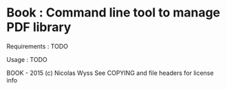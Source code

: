 # Book : Command line tool to manage PDF library

Requirements : TODO

Usage : TODO

BOOK - 2015 (c) Nicolas Wyss
See COPYING and file headers for license info
